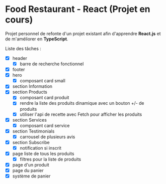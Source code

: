 # Food Restaurant - React (Projet en cours)

Projet personnel de refonte d'un projet existant afin d'apprendre **React.js** et de m'améliorer en **TypeScript**.

Liste des tâches :
  - [X] header
    - [X] barre de recherche fonctionnel
  - [X] footer
  - [X] hero
    - [X] composant card small
  - [X] section Information
  - [X] section Products
    - [X] composant card produit
    - [X] rendre la liste des produits dinamique avec un bouton +/- de produits
    - [X] utiliser l'api de recette avec Fetch pour afficher les produits
  - [X] section Services
      - [X] composant card service
  - [X] section Testimonials
    - [X] carrousel de plusieurs avis
  - [X] section Subscribe
    - [X] notification si inscrit
  - [X] page liste de tous les produits
    - [X] filtres pour la liste de produits
  - [X] page d'un produit
  - [X] page du panier
  - [X] système de panier
